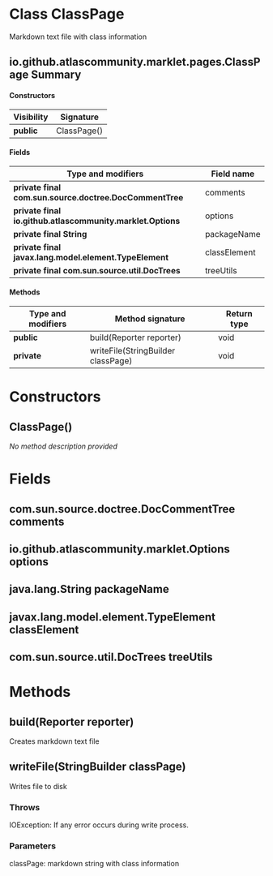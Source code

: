 Class ClassPage
===============
Markdown text file with class information

io.github.atlascommunity.marklet.pages.ClassPage Summary
-------
#### Constructors
| Visibility | Signature   |
| ---------- | ----------- |
| **public** | ClassPage() |
#### Fields
| Type and modifiers                                         | Field name   |
| ---------------------------------------------------------- | ------------ |
| **private final com.sun.source.doctree.DocCommentTree**    | comments     |
| **private final io.github.atlascommunity.marklet.Options** | options      |
| **private final String**                                   | packageName  |
| **private final javax.lang.model.element.TypeElement**     | classElement |
| **private final com.sun.source.util.DocTrees**             | treeUtils    |
#### Methods
| Type and modifiers | Method signature                   | Return type |
| ------------------ | ---------------------------------- | ----------- |
| **public**         | build(Reporter reporter)           | void        |
| **private**        | writeFile(StringBuilder classPage) | void        |

Constructors
============
ClassPage()
-----------
*No method description provided*



Fields
======
com.sun.source.doctree.DocCommentTree comments
----------------------------------------------

io.github.atlascommunity.marklet.Options options
------------------------------------------------

java.lang.String packageName
----------------------------

javax.lang.model.element.TypeElement classElement
-------------------------------------------------

com.sun.source.util.DocTrees treeUtils
--------------------------------------


Methods
=======
build(Reporter reporter)
------------------------
Creates markdown text file


writeFile(StringBuilder classPage)
----------------------------------
Writes file to disk

### Throws

IOException: If any error occurs during write process.

### Parameters

classPage: markdown string with class information



